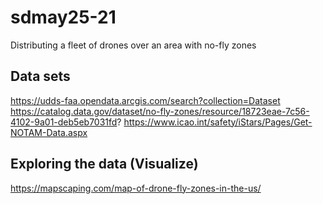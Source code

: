 # sdmay25-21
Distributing a fleet of drones over an area with no-fly zones

## Data sets
https://udds-faa.opendata.arcgis.com/search?collection=Dataset
https://catalog.data.gov/dataset/no-fly-zones/resource/18723eae-7c56-4102-9a01-deb5eb7031fd?
https://www.icao.int/safety/iStars/Pages/Get-NOTAM-Data.aspx

## Exploring the data (Visualize)
https://mapscaping.com/map-of-drone-fly-zones-in-the-us/
